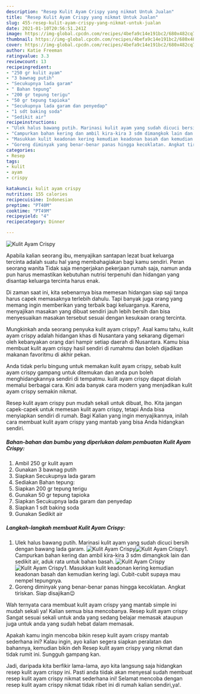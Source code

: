```yaml
---
description: "Resep Kulit Ayam Crispy yang nikmat Untuk Jualan"
title: "Resep Kulit Ayam Crispy yang nikmat Untuk Jualan"
slug: 455-resep-kulit-ayam-crispy-yang-nikmat-untuk-jualan
date: 2021-01-10T20:56:51.241Z
image: https://img-global.cpcdn.com/recipes/4befa9c14e191bc2/680x482cq70/kulit-ayam-crispy-foto-resep-utama.jpg
thumbnail: https://img-global.cpcdn.com/recipes/4befa9c14e191bc2/680x482cq70/kulit-ayam-crispy-foto-resep-utama.jpg
cover: https://img-global.cpcdn.com/recipes/4befa9c14e191bc2/680x482cq70/kulit-ayam-crispy-foto-resep-utama.jpg
author: Katie Freeman
ratingvalue: 3.3
reviewcount: 13
recipeingredient:
- "250 gr kulit ayam"
- "3 bawnag putih"
- "Secukupnya lada garam"
- " Bahan tepung"
- "200 gr tepung terigu"
- "50 gr tepung tapioka"
- "Secukupnya lada garam dan penyedap"
- "1 sdt baking soda"
- "Sedikit air"
recipeinstructions:
- "Ulek halus bawang putih. Marinasi kulit ayam yang sudah dicuci bersih dengan bawang lada garam."
- "Campurkan bahan kering dan ambil kira-kira 3 sdm dimangkok lain dan sedikit air, aduk rata untuk bahan basah."
- "Masukkan kulit keadonan kering kemudian keadonan basah dan kemudian kering lagi. Cubit-cubit supaya mau nempel tepungnya."
- "Goreng diminyak yang benar-benar panas hingga kecoklatan. Angkat tiriskan. Siap disajikan😉"
categories:
- Resep
tags:
- kulit
- ayam
- crispy

katakunci: kulit ayam crispy 
nutrition: 155 calories
recipecuisine: Indonesian
preptime: "PT40M"
cooktime: "PT49M"
recipeyield: "4"
recipecategory: Dinner

---
```



![Kulit Ayam Crispy](https://img-global.cpcdn.com/recipes/4befa9c14e191bc2/680x482cq70/kulit-ayam-crispy-foto-resep-utama.jpg)

Apabila kalian seorang ibu, menyajikan santapan lezat buat keluarga tercinta adalah suatu hal yang membahagiakan bagi kamu sendiri. Peran seorang  wanita Tidak saja mengerjakan pekerjaan rumah saja, namun anda pun harus memastikan kebutuhan nutrisi terpenuhi dan hidangan yang disantap keluarga tercinta harus enak.

Di zaman  saat ini, kita sebenarnya bisa memesan hidangan siap saji tanpa harus capek memasaknya terlebih dahulu. Tapi banyak juga orang yang memang ingin memberikan yang terbaik bagi keluarganya. Karena, menyajikan masakan yang dibuat sendiri jauh lebih bersih dan bisa menyesuaikan masakan tersebut sesuai dengan kesukaan orang tercinta. 



Mungkinkah anda seorang penyuka kulit ayam crispy?. Asal kamu tahu, kulit ayam crispy adalah hidangan khas di Nusantara yang sekarang digemari oleh kebanyakan orang dari hampir setiap daerah di Nusantara. Kamu bisa membuat kulit ayam crispy hasil sendiri di rumahmu dan boleh dijadikan makanan favoritmu di akhir pekan.

Anda tidak perlu bingung untuk memakan kulit ayam crispy, sebab kulit ayam crispy gampang untuk ditemukan dan anda pun boleh menghidangkannya sendiri di tempatmu. kulit ayam crispy dapat diolah memalui berbagai cara. Kini ada banyak cara modern yang menjadikan kulit ayam crispy semakin nikmat.

Resep kulit ayam crispy pun mudah sekali untuk dibuat, lho. Kita jangan capek-capek untuk memesan kulit ayam crispy, tetapi Anda bisa menyiapkan sendiri di rumah. Bagi Kalian yang ingin menyajikannya, inilah cara membuat kulit ayam crispy yang mantab yang bisa Anda hidangkan sendiri.

<!--inarticleads1-->

##### Bahan-bahan dan bumbu yang diperlukan dalam pembuatan Kulit Ayam Crispy:

1. Ambil 250 gr kulit ayam
1. Gunakan 3 bawnag putih
1. Siapkan Secukupnya lada garam
1. Sediakan  Bahan tepung:
1. Siapkan 200 gr tepung terigu
1. Gunakan 50 gr tepung tapioka
1. Siapkan Secukupnya lada garam dan penyedap
1. Siapkan 1 sdt baking soda
1. Gunakan Sedikit air




<!--inarticleads2-->

##### Langkah-langkah membuat Kulit Ayam Crispy:

1. Ulek halus bawang putih. Marinasi kulit ayam yang sudah dicuci bersih dengan bawang lada garam.
<img src="https://img-global.cpcdn.com/steps/4ca61f9cb70d16f5/160x128cq70/kulit-ayam-crispy-langkah-memasak-1-foto.jpg" alt="Kulit Ayam Crispy"><img src="https://img-global.cpcdn.com/steps/29ac3c024678ac34/160x128cq70/kulit-ayam-crispy-langkah-memasak-1-foto.jpg" alt="Kulit Ayam Crispy">1. Campurkan bahan kering dan ambil kira-kira 3 sdm dimangkok lain dan sedikit air, aduk rata untuk bahan basah.
<img src="https://img-global.cpcdn.com/steps/dd1e487f60fd229a/160x128cq70/kulit-ayam-crispy-langkah-memasak-2-foto.jpg" alt="Kulit Ayam Crispy"><img src="https://img-global.cpcdn.com/steps/754a290598808916/160x128cq70/kulit-ayam-crispy-langkah-memasak-2-foto.jpg" alt="Kulit Ayam Crispy">1. Masukkan kulit keadonan kering kemudian keadonan basah dan kemudian kering lagi. Cubit-cubit supaya mau nempel tepungnya.
1. Goreng diminyak yang benar-benar panas hingga kecoklatan. Angkat tiriskan. Siap disajikan😉




Wah ternyata cara membuat kulit ayam crispy yang mantab simple ini mudah sekali ya! Kalian semua bisa mencobanya. Resep kulit ayam crispy Sangat sesuai sekali untuk anda yang sedang belajar memasak ataupun juga untuk anda yang sudah hebat dalam memasak.

Apakah kamu ingin mencoba bikin resep kulit ayam crispy mantab sederhana ini? Kalau ingin, ayo kalian segera siapkan peralatan dan bahannya, kemudian bikin deh Resep kulit ayam crispy yang nikmat dan tidak rumit ini. Sungguh gampang kan. 

Jadi, daripada kita berfikir lama-lama, ayo kita langsung saja hidangkan resep kulit ayam crispy ini. Pasti anda tiidak akan menyesal sudah membuat resep kulit ayam crispy nikmat sederhana ini! Selamat mencoba dengan resep kulit ayam crispy nikmat tidak ribet ini di rumah kalian sendiri,ya!.

